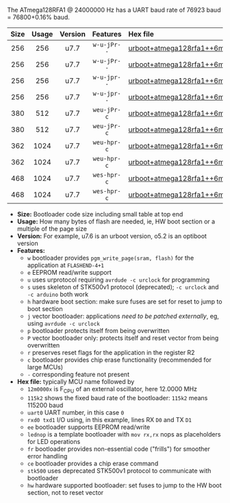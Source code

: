 The ATmega128RFA1 @ 24000000 Hz has a UART baud rate of 76923 baud = 76800+0.16% baud.

|Size|Usage|Version|Features|Hex file|
|:-:|:-:|:-:|:-:|:--|
|256|256|u7.7|`w-u-jPr--`|[urboot+atmega128rfa1++6m0000x+++19k2_uart0_rxe0_txe1_lednop.hex](https://raw.githubusercontent.com/stefanrueger/urboot.hex/main/mcus/atmega128rfa1/external_oscillator/fcpu++6m0000_Hz/br+++19k2_bps/urboot+atmega128rfa1++6m0000x+++19k2_uart0_rxe0_txe1_lednop.hex)|
|256|256|u7.7|`w-u-jPr--`|[urboot+atmega128rfa1++6m0000x+++19k2_uart1_rxd2_txd3_lednop.hex](https://raw.githubusercontent.com/stefanrueger/urboot.hex/main/mcus/atmega128rfa1/external_oscillator/fcpu++6m0000_Hz/br+++19k2_bps/urboot+atmega128rfa1++6m0000x+++19k2_uart1_rxd2_txd3_lednop.hex)|
|256|256|u7.7|`w-u-jpr--`|[urboot+atmega128rfa1++6m0000x+++19k2_uart0_rxe0_txe1_lednop_fr.hex](https://raw.githubusercontent.com/stefanrueger/urboot.hex/main/mcus/atmega128rfa1/external_oscillator/fcpu++6m0000_Hz/br+++19k2_bps/urboot+atmega128rfa1++6m0000x+++19k2_uart0_rxe0_txe1_lednop_fr.hex)|
|256|256|u7.7|`w-u-jpr--`|[urboot+atmega128rfa1++6m0000x+++19k2_uart1_rxd2_txd3_lednop_fr.hex](https://raw.githubusercontent.com/stefanrueger/urboot.hex/main/mcus/atmega128rfa1/external_oscillator/fcpu++6m0000_Hz/br+++19k2_bps/urboot+atmega128rfa1++6m0000x+++19k2_uart1_rxd2_txd3_lednop_fr.hex)|
|380|512|u7.7|`weu-jPr-c`|[urboot+atmega128rfa1++6m0000x+++19k2_uart0_rxe0_txe1_ee_lednop_fr_ce.hex](https://raw.githubusercontent.com/stefanrueger/urboot.hex/main/mcus/atmega128rfa1/external_oscillator/fcpu++6m0000_Hz/br+++19k2_bps/urboot+atmega128rfa1++6m0000x+++19k2_uart0_rxe0_txe1_ee_lednop_fr_ce.hex)|
|380|512|u7.7|`weu-jPr-c`|[urboot+atmega128rfa1++6m0000x+++19k2_uart1_rxd2_txd3_ee_lednop_fr_ce.hex](https://raw.githubusercontent.com/stefanrueger/urboot.hex/main/mcus/atmega128rfa1/external_oscillator/fcpu++6m0000_Hz/br+++19k2_bps/urboot+atmega128rfa1++6m0000x+++19k2_uart1_rxd2_txd3_ee_lednop_fr_ce.hex)|
|362|1024|u7.7|`weu-hpr-c`|[urboot+atmega128rfa1++6m0000x+++19k2_uart0_rxe0_txe1_ee_lednop_fr_ce_hw.hex](https://raw.githubusercontent.com/stefanrueger/urboot.hex/main/mcus/atmega128rfa1/external_oscillator/fcpu++6m0000_Hz/br+++19k2_bps/urboot+atmega128rfa1++6m0000x+++19k2_uart0_rxe0_txe1_ee_lednop_fr_ce_hw.hex)|
|362|1024|u7.7|`weu-hpr-c`|[urboot+atmega128rfa1++6m0000x+++19k2_uart1_rxd2_txd3_ee_lednop_fr_ce_hw.hex](https://raw.githubusercontent.com/stefanrueger/urboot.hex/main/mcus/atmega128rfa1/external_oscillator/fcpu++6m0000_Hz/br+++19k2_bps/urboot+atmega128rfa1++6m0000x+++19k2_uart1_rxd2_txd3_ee_lednop_fr_ce_hw.hex)|
|468|1024|u7.7|`wes-hpr-c`|[urboot+atmega128rfa1++6m0000x+++19k2_uart0_rxe0_txe1_ee_lednop_fr_ce_stk500_hw.hex](https://raw.githubusercontent.com/stefanrueger/urboot.hex/main/mcus/atmega128rfa1/external_oscillator/fcpu++6m0000_Hz/br+++19k2_bps/urboot+atmega128rfa1++6m0000x+++19k2_uart0_rxe0_txe1_ee_lednop_fr_ce_stk500_hw.hex)|
|468|1024|u7.7|`wes-hpr-c`|[urboot+atmega128rfa1++6m0000x+++19k2_uart1_rxd2_txd3_ee_lednop_fr_ce_stk500_hw.hex](https://raw.githubusercontent.com/stefanrueger/urboot.hex/main/mcus/atmega128rfa1/external_oscillator/fcpu++6m0000_Hz/br+++19k2_bps/urboot+atmega128rfa1++6m0000x+++19k2_uart1_rxd2_txd3_ee_lednop_fr_ce_stk500_hw.hex)|

- **Size:** Bootloader code size including small table at top end
- **Usage:** How many bytes of flash are needed, ie, HW boot section or a multiple of the page size
- **Version:** For example, u7.6 is an urboot version, o5.2 is an optiboot version
- **Features:**
  + `w` bootloader provides `pgm_write_page(sram, flash)` for the application at `FLASHEND-4+1`
  + `e` EEPROM read/write support
  + `u` uses urprotocol requiring `avrdude -c urclock` for programming
  + `s` uses skeleton of STK500v1 protocol (deprecated); `-c urclock` and `-c arduino` both work
  + `h` hardware boot section: make sure fuses are set for reset to jump to boot section
  + `j` vector bootloader: applications *need to be patched externally*, eg, using `avrdude -c urclock`
  + `p` bootloader protects itself from being overwritten
  + `P` vector bootloader only: protects itself and reset vector from being overwritten
  + `r` preserves reset flags for the application in the register R2
  + `c` bootloader provides chip erase functionality (recommended for large MCUs)
  + `-` corresponding feature not present
- **Hex file:** typically MCU name followed by
  + `12m0000x` is F<sub>CPU</sub> of an external oscillator, here 12.0000 MHz
  + `115k2` shows the fixed baud rate of the bootloader: `115k2` means 115200 baud
  + `uart0` UART number, in this case `0`
  + `rxd0 txd1` I/O using, in this example, lines RX `D0` and TX `D1`
  + `ee` bootloader supports EEPROM read/write
  + `lednop` is a template bootloader with `mov rx,rx` nops as placeholders for LED operations
  + `fr` bootloader provides non-essential code ("frills") for smoother error handling
  + `ce` bootloader provides a chip erase command
  + `stk500` uses deprecated STK500v1 protocol to communicate with bootloader
  + `hw` hardware supported bootloader: set fuses to jump to the HW boot section, not to reset vector
